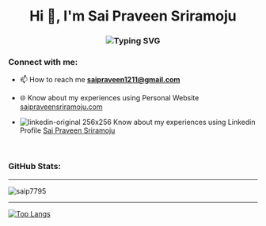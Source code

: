 <h1 align="center">Hi 👋, I'm Sai Praveen Sriramoju</h1>
<h3 align="center"><img src="https://readme-typing-svg.herokuapp.com?font=Fira+Code&size=22&pause=2000&color=58A6FF&width=520&lines=Sr+Full+Stack+Developer+Based+in+🇨🇦++%F0%9F%92%BB" alt="Typing SVG" />
</h3>

<h3 align="left">Connect with me:</h3>

- 📫 How to reach me **saipraveen1211@gmail.com**

- 🌐 Know about my experiences using Personal Website [saipraveensriramoju.com](https://www.saipraveensriramoju.com)

- ![linkedin-original 256x256](https://user-images.githubusercontent.com/22838367/210111074-70695d55-c4c9-4ef4-8d33-6a3b2e2b11cb.png) Know about my experiences using Linkedin Profile [Sai Praveen Sriramoju](https://www.linkedin.com/in/sai-praveen-s-60b3a61b7/)

<br> 
<h3 align="left">GitHub Stats:</h3>

---
<p><img align="center" src="https://github-readme-streak-stats.herokuapp.com/?user=saip7795&" alt="saip7795" /></p>


---
[![Top Langs](https://github-readme-stats.vercel.app/api/top-langs/?username=saip7795&layout=compact)](https://github.com/saip7795/github-readme-stats)

